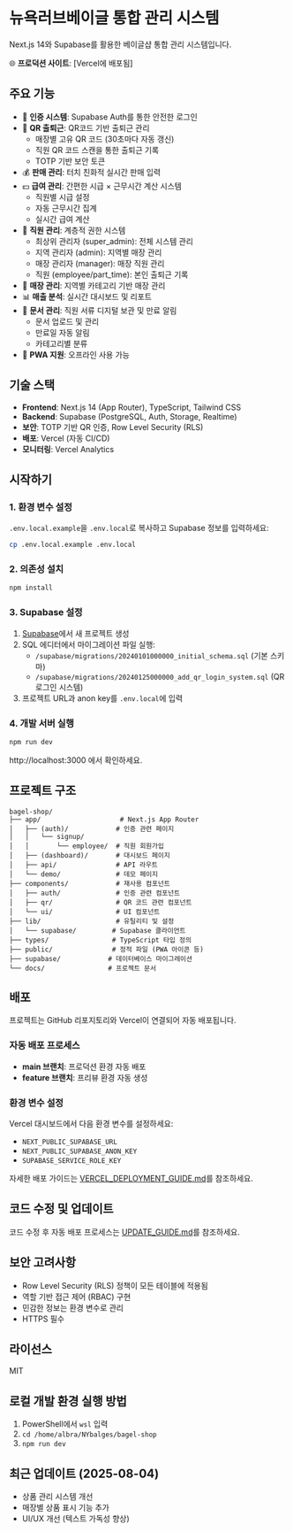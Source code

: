 # 뉴욕러브베이글 통합 관리 시스템

Next.js 14와 Supabase를 활용한 베이글샵 통합 관리 시스템입니다.

🌐 **프로덕션 사이트**: [Vercel에 배포됨]

## 주요 기능

- 🔐 **인증 시스템**: Supabase Auth를 통한 안전한 로그인
- 📱 **QR 출퇴근**: QR코드 기반 출퇴근 관리
  - 매장별 고유 QR 코드 (30초마다 자동 갱신)
  - 직원 QR 코드 스캔을 통한 출퇴근 기록
  - TOTP 기반 보안 토큰
- 💰 **판매 관리**: 터치 친화적 실시간 판매 입력
- 💵 **급여 관리**: 간편한 시급 × 근무시간 계산 시스템
  - 직원별 시급 설정
  - 자동 근무시간 집계
  - 실시간 급여 계산
- 👥 **직원 관리**: 계층적 권한 시스템
  - 최상위 관리자 (super_admin): 전체 시스템 관리
  - 지역 관리자 (admin): 지역별 매장 관리
  - 매장 관리자 (manager): 매장 직원 관리
  - 직원 (employee/part_time): 본인 출퇴근 기록
- 🏢 **매장 관리**: 지역별 카테고리 기반 매장 관리
- 📊 **매출 분석**: 실시간 대시보드 및 리포트
- 📄 **문서 관리**: 직원 서류 디지털 보관 및 만료 알림
  - 문서 업로드 및 관리
  - 만료일 자동 알림
  - 카테고리별 분류
- 📱 **PWA 지원**: 오프라인 사용 가능

## 기술 스택

- **Frontend**: Next.js 14 (App Router), TypeScript, Tailwind CSS
- **Backend**: Supabase (PostgreSQL, Auth, Storage, Realtime)
- **보안**: TOTP 기반 QR 인증, Row Level Security (RLS)
- **배포**: Vercel (자동 CI/CD)
- **모니터링**: Vercel Analytics

## 시작하기

### 1. 환경 변수 설정

`.env.local.example`을 `.env.local`로 복사하고 Supabase 정보를 입력하세요:

```bash
cp .env.local.example .env.local
```

### 2. 의존성 설치

```bash
npm install
```

### 3. Supabase 설정

1. [Supabase](https://supabase.com)에서 새 프로젝트 생성
2. SQL 에디터에서 마이그레이션 파일 실행:
   - `/supabase/migrations/20240101000000_initial_schema.sql` (기본 스키마)
   - `/supabase/migrations/20240125000000_add_qr_login_system.sql` (QR 로그인 시스템)
3. 프로젝트 URL과 anon key를 `.env.local`에 입력

### 4. 개발 서버 실행

```bash
npm run dev
```

http://localhost:3000 에서 확인하세요.

## 프로젝트 구조

```
bagel-shop/
├── app/                    # Next.js App Router
│   ├── (auth)/            # 인증 관련 페이지
│   │   └── signup/
│   │       └── employee/  # 직원 회원가입
│   ├── (dashboard)/       # 대시보드 페이지
│   ├── api/               # API 라우트
│   └── demo/              # 데모 페이지
├── components/            # 재사용 컴포넌트
│   ├── auth/              # 인증 관련 컴포넌트
│   ├── qr/                # QR 코드 관련 컴포넌트
│   └── ui/                # UI 컴포넌트
├── lib/                   # 유틸리티 및 설정
│   └── supabase/         # Supabase 클라이언트
├── types/                # TypeScript 타입 정의
├── public/               # 정적 파일 (PWA 아이콘 등)
├── supabase/            # 데이터베이스 마이그레이션
└── docs/                # 프로젝트 문서
```

## 배포

프로젝트는 GitHub 리포지토리와 Vercel이 연결되어 자동 배포됩니다.

### 자동 배포 프로세스
- **main 브랜치**: 프로덕션 환경 자동 배포
- **feature 브랜치**: 프리뷰 환경 자동 생성

### 환경 변수 설정

Vercel 대시보드에서 다음 환경 변수를 설정하세요:
- `NEXT_PUBLIC_SUPABASE_URL`
- `NEXT_PUBLIC_SUPABASE_ANON_KEY`
- `SUPABASE_SERVICE_ROLE_KEY`

자세한 배포 가이드는 [VERCEL_DEPLOYMENT_GUIDE.md](./VERCEL_DEPLOYMENT_GUIDE.md)를 참조하세요.

## 코드 수정 및 업데이트

코드 수정 후 자동 배포 프로세스는 [UPDATE_GUIDE.md](./UPDATE_GUIDE.md)를 참조하세요.

## 보안 고려사항

- Row Level Security (RLS) 정책이 모든 테이블에 적용됨
- 역할 기반 접근 제어 (RBAC) 구현
- 민감한 정보는 환경 변수로 관리
- HTTPS 필수

## 라이선스

MIT

## 로컬 개발 환경 실행 방법
1. PowerShell에서 `wsl` 입력
2. `cd /home/albra/NYbalges/bagel-shop`
3. `npm run dev`

## 최근 업데이트 (2025-08-04)
- 상품 관리 시스템 개선
- 매장별 상품 표시 기능 추가
- UI/UX 개선 (텍스트 가독성 향상)
